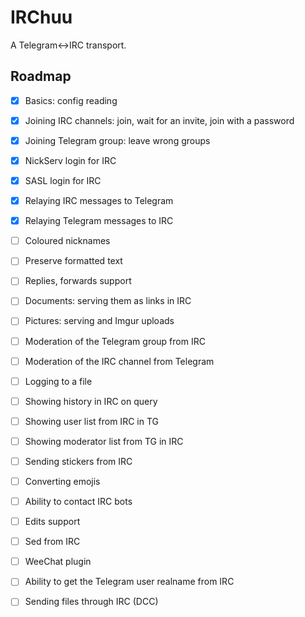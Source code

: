 # IRChuu
A Telegram<->IRC transport.

## Roadmap
- [x] Basics: config reading

- [x] Joining IRC channels: join, wait for an invite, join with a password
- [x] Joining Telegram group: leave wrong groups
- [x] NickServ login for IRC
- [x] SASL login for IRC

- [x] Relaying IRC messages to Telegram
- [x] Relaying Telegram messages to IRC
- [ ] Coloured nicknames
- [ ] Preserve formatted text
- [ ] Replies, forwards support
- [ ] Documents: serving them as links in IRC
- [ ] Pictures: serving and Imgur uploads
- [ ] Moderation of the Telegram group from IRC
- [ ] Moderation of the IRC channel from Telegram

- [ ] Logging to a file
- [ ] Showing history in IRC on query

- [ ] Showing user list from IRC in TG
- [ ] Showing moderator list from TG in IRC
- [ ] Sending stickers from IRC
- [ ] Converting emojis
- [ ] Ability to contact IRC bots
- [ ] Edits support
- [ ] Sed from IRC

- [ ] WeeChat plugin
- [ ] Ability to get the Telegram user realname from IRC
- [ ] Sending files through IRC (DCC)
